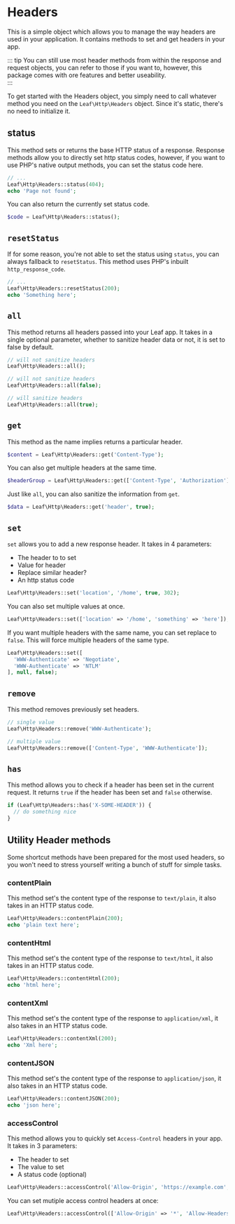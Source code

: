 # Headers
<!-- markdownlint-disable no-inline-html -->

This is a simple object which allows you to manage the way headers are used in your application. It contains methods to set and get headers in your app.

::: tip
You can still use most header methods from within the response and request objects, you can refer to those if you want to, however, this package comes with ore features and better useability.  
:::

To get started with the Headers object, you simply need to call whatever method you need on the `Leaf\Http\Headers` object. Since it's static, there's no need to initialize it.

## status

This method sets or returns the base HTTP status of a response. Response methods allow you to directly set http status codes, however, if you want to use PHP's native output methods, you can set the status code here.

```php
// ...
Leaf\Http\Headers::status(404);
echo 'Page not found';
```

You can also return the currently set status code.

```php
$code = Leaf\Http\Headers::status();
```

## `resetStatus`

If for some reason, you're not able to set the status using `status`, you can always fallback to `resetStatus`. This method uses PHP's inbuilt `http_response_code`.

```php
// ...
Leaf\Http\Headers::resetStatus(200);
echo 'Something here';
```

## `all`

This method returns all headers passed into your Leaf app. It takes in a single optional parameter, whether to sanitize header data or not, it is set to false by default.

```php
// will not sanitize headers
Leaf\Http\Headers::all();

// will not sanitize headers
Leaf\Http\Headers::all(false);

// will sanitize headers
Leaf\Http\Headers::all(true);
```

## `get`

This method as the name implies returns a particular header.

```php
$content = Leaf\Http\Headers::get('Content-Type');
```

You can also get multiple headers at the same time.

```php
$headerGroup = Leaf\Http\Headers::get(['Content-Type', 'Authorization']);
```

Just like `all`, you can also sanitize the information from `get`.

```php
$data = Leaf\Http\Headers::get('header', true);
```

## `set`

`set` allows you to add a new response header. It takes in 4 parameters:

- The header to to set
- Value for header
- Replace similar header?
- An http status code

```php
Leaf\Http\Headers::set('location', '/home', true, 302);
```

You can also set multiple values at once.

```php
Leaf\Http\Headers::set(['location' => '/home', 'something' => 'here']);
```

If you want multiple headers with the same name, you can set replace to `false`. This will force multiple headers of the same type.

```php
Leaf\Http\Headers::set([
  'WWW-Authenticate' => 'Negotiate',
  'WWW-Authenticate' => 'NTLM'
], null, false);
```

## `remove`

This method removes previously set headers.

```php
// single value
Leaf\Http\Headers::remove('WWW-Authenticate');

// multiple value
Leaf\Http\Headers::remove(['Content-Type', 'WWW-Authenticate']);
```

## `has`
<!-- <sup><Badge text="new" /></sup> -->

This method allows you to check if a header has been set in the current request. It returns `true` if the header has been set and `false` otherwise.

```php
if (Leaf\Http\Headers::has('X-SOME-HEADER')) {
  // do something nice
}
```

## Utility Header methods

Some shortcut methods have been prepared for the most used headers, so you won't need to stress yourself writing a bunch of stuff for simple tasks.

### contentPlain

This method set's the content type of the response to `text/plain`, it also takes in an HTTP status code.

```php
Leaf\Http\Headers::contentPlain(200);
echo 'plain text here';
```

### contentHtml

This method set's the content type of the response to `text/html`, it also takes in an HTTP status code.

```php
Leaf\Http\Headers::contentHtml(200);
echo 'html here';
```

### contentXml

This method set's the content type of the response to `application/xml`, it also takes in an HTTP status code.

```php
Leaf\Http\Headers::contentXml(200);
echo 'Xml here';
```

### contentJSON

This method set's the content type of the response to `application/json`, it also takes in an HTTP status code.

```php
Leaf\Http\Headers::contentJSON(200);
echo 'json here';
```

### accessControl

This method allows you to quickly set `Access-Control` headers in your app. It takes in 3 parameters:

- The header to set
- The value to set
- A status code (optional)

```php
Leaf\Http\Headers::accessControl('Allow-Origin', 'https://example.com', 200);
```

You can set mutiple access control headers at once:

```php
Leaf\Http\Headers::accessControl(['Allow-Origin' => '*', 'Allow-Headers' => '*']);
```
